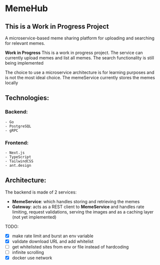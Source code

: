 # MemeHub

## **This is a Work in Progress Project**

A microservice-based meme sharing platform for uploading and searching for relevant memes.

**Work in Progress**
This is a work in progress project. The service can currently upload memes and list all memes. The search functionality is still being implemented

The choice to use a microservice architecture is for learning purposes and is not the most ideal choice.
The memeService currently stores the memes locally

## Technologies:

### Backend:

    - Go
    - PostgreSQL
    - gRPC

### Frontend:

    - Next.js
    - TypeScript
    - TailwindCSS
    - ant.design

## Architecture:

The backend is made of 2 services:
- **MemeService**: which handles storing and retrieving the memes
- **Gateway**: acts as a REST client to **MemeService** and handles rate limiting, request validations, serving the images and as a caching layer (not yet implemented)

TODO:
- [x] make rate limit and burst an env variable 
- [x] validate download URL and add whitelist
- [ ] get whitelisted sites from env or file instead of hardcoding
- [ ] infinite scrolling
- [x] docker use network
